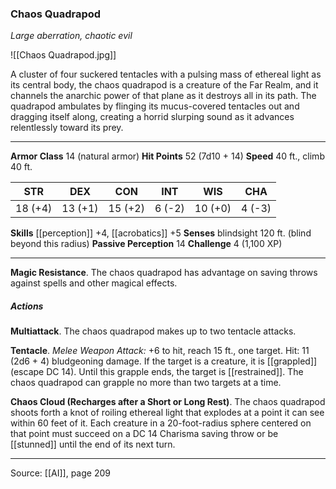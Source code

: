 ### Chaos Quadrapod
_Large aberration, chaotic evil_

![[Chaos Quadrapod.jpg]]

A cluster of four suckered tentacles with a pulsing mass of ethereal light as its central body, the chaos quadrapod is a creature of the Far Realm, and it channels the anarchic power of that plane as it destroys all in its path. The quadrapod ambulates by flinging its mucus-covered tentacles out and dragging itself along, creating a horrid slurping sound as it advances relentlessly toward its prey.






---

**Armor Class** 14 (natural armor)
**Hit Points** 52 (7d10 + 14)
**Speed** 40 ft., climb 40 ft.

| STR     | DEX     | CON     | INT     | WIS     | CHA     |
|---------|---------|---------|---------|---------|---------|
| 18 (+4) | 13 (+1) | 15 (+2) | 6 (-2) | 10 (+0) | 4 (-3) |

**Skills** [[perception]] +4, [[acrobatics]] +5
**Senses** blindsight 120 ft. (blind beyond this radius)
**Passive Perception** 14
**Challenge** 4 (1,100 XP)

---

**Magic Resistance**. The chaos quadrapod has advantage on saving throws against spells and other magical effects.

##### Actions
**Multiattack**. The chaos quadrapod makes up to two tentacle attacks.

**Tentacle**. _Melee Weapon Attack:_ +6 to hit, reach 15 ft., one target. Hit: 11 (2d6 + 4) bludgeoning damage. If the target is a creature, it is [[grappled]] (escape DC 14). Until this grapple ends, the target is [[restrained]]. The chaos quadrapod can grapple no more than two targets at a time.

**Chaos Cloud (Recharges after a Short or Long Rest)**. The chaos quadrapod shoots forth a knot of roiling ethereal light that explodes at a point it can see within 60 feet of it. Each creature in a 20-foot-radius sphere centered on that point must succeed on a DC 14 Charisma saving throw or be [[stunned]] until the end of its next turn.


---

Source: [[AI]], page 209